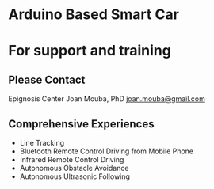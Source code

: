 # Arduino Based Smart Car

# For support and training 
## Please Contact
Epignosis Center
Joan Mouba, PhD 
joan.mouba@gmail.com 

## Comprehensive Experiences 
+ Line Tracking 
+ Bluetooth Remote Control Driving from Mobile Phone
+ Infrared Remote Control Driving
+ Autonomous Obstacle Avoidance 
+ Autonomous Ultrasonic Following
 
